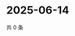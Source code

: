 # 2025-06-14

共 0 条

<!-- BEGIN ZHIHUVIDEO -->
<!-- 最后更新时间 Sat Jun 14 2025 10:29:18 GMT+0800 (China Standard Time) -->

<!-- END ZHIHUVIDEO -->
